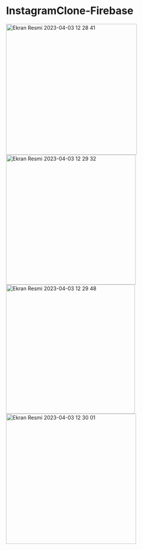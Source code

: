 # InstagramClone-Firebase
<img width="358" alt="Ekran Resmi 2023-04-03 12 28 41" src="https://user-images.githubusercontent.com/56153715/229470129-224498ef-467f-4022-aa84-298775edef1a.png">

<img width="355" alt="Ekran Resmi 2023-04-03 12 29 32" src="https://user-images.githubusercontent.com/56153715/229470140-80706074-3df9-4c0c-8d83-1da990b808c7.png">
<img width="353" alt="Ekran Resmi 2023-04-03 12 29 48" src="https://user-images.githubusercontent.com/56153715/229470150-7ae8ff96-ac56-43e5-8a34-77dbe476680d.png">
<img width="356" alt="Ekran Resmi 2023-04-03 12 30 01" src="https://user-images.githubusercontent.com/56153715/229470160-2ba3a32e-f97d-4f74-ada0-9ecb4021fe6b.png">
